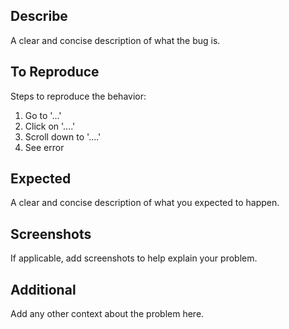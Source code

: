 

## Describe 
A clear and concise description of what the bug is.

## To Reproduce
Steps to reproduce the behavior:
1. Go to '...'
2. Click on '....'
3. Scroll down to '....'
4. See error

## Expected 
A clear and concise description of what you expected to happen.

## Screenshots
If applicable, add screenshots to help explain your problem.

## Additional 
Add any other context about the problem here.
